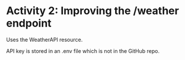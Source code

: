 # Activity 2: Improving the /weather endpoint

Uses the WeatherAPI resource.

API key is stored in an .env file which is not in the GitHub repo.
